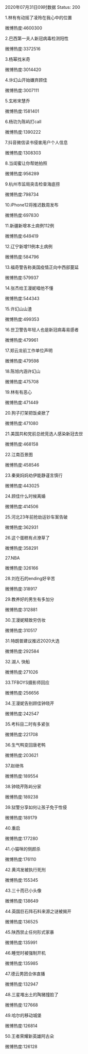 2020年07月31日09时数据
Status: 200

1.林有有动摇了凌玲在我心中的位置

微博热度:4600300

2.巴西第一夫人新冠病毒检测阳性

微博热度:3372516

3.杨幂找米奇

微博热度:3014420

4.许幻山开始嫌弃顾佳

微博热度:3007111

5.玄彬宋慧乔

微博热度:1581401

6.杨玏为陈屿打call

微博热度:1390222

7.抖音微信读书侵害用户个人信息

微博热度:1308303

8.当闺蜜让你帮她拍照

微博热度:956289

9.杭州市监局突击检查海底捞

微博热度:798734

10.iPhone12将推迟数周发布

微博热度:697830

11.新疆新增本土病例112例

微博热度:649419

12.辽宁新增11例本土病例

微博热度:584796

13.福奇警告称美国疫情正向中西部蔓延

微博热度:579937

14.张杰给王漫妮唱他不懂

微博热度:544343

15.许幻山山渣

微博热度:499353

16.世卫警告年轻人也是新冠病毒易感者

微博热度:479961

17.郑云龙前工作单位声明

微博热度:479598

18.陈旭内涵许幻山

微博热度:475708

19.林有有恶心

微博热度:471449

20.狗子打架把饭桌掀了

微博热度:471080

21.美国共和党前总统竞选人感染新冠去世

微博热度:468158

22.江南百景图

微博热度:458546

23.秦昊妈妈劝伊能静谨言慎行

微博热度:443025

24.顾佳什么时候离婚

微博热度:414506

25.河北23年前抢劫运钞车案告破

微博热度:362931

26.这个蛋糕有点潦草了

微博热度:358291

27.NBA

微博热度:326166

28.刘在石的ending好辛苦

微博热度:318917

29.教养好的男生有多加分

微博热度:312881

30.王漫妮精致穷仿妆

微博热度:310517

31.特朗普建议推迟2020大选

微博热度:292584

32.湖人 快船

微博热度:271026

33.TFBOYS摄影师回应

微博热度:256656

34.王漫妮告别顾佳钟晓芹

微博热度:242547

35.考科目二时有多紧张

微博热度:221708

36.生气鸭变回唐老鸭

微博热度:203621

37.赵继伟

微博热度:189554

38.钟晓芹陈屿分家

微博热度:189238

39.狱警分享如何让孩子免于性侵

微博热度:189179

40.重启

微博热度:177280

41.小猫咪的侧颜杀

微博热度:176110

42.黄鸿发被执行死刑

微博热度:155345

43.三十而已小头像

微博热度:138649

44.英国巨石阵石料来源之谜被揭开

微博热度:136525

45.陕西禁止任何形式家暴

微博热度:135991

46.睡觉时被强制开机

微博热度:135985

47.德云男团合体直播

微博热度:132947

48.三星堆出土的陶猪撞脸了

微博热度:127668

49.哈尔的移动城堡

微博热度:126814

50.王者荣耀新英雄阿古朵

微博热度:126128


